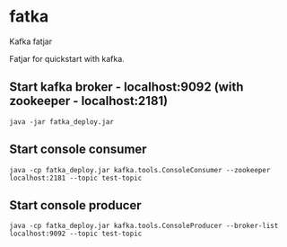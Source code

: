 # fatka

Kafka fatjar

Fatjar for quickstart with kafka.

## Start kafka broker - localhost:9092 (with zookeeper - localhost:2181) 
`java -jar fatka_deploy.jar`

## Start console consumer
`java -cp fatka_deploy.jar kafka.tools.ConsoleConsumer --zookeeper localhost:2181 --topic test-topic`

## Start console producer
`java -cp fatka_deploy.jar kafka.tools.ConsoleProducer --broker-list localhost:9092 --topic test-topic`
